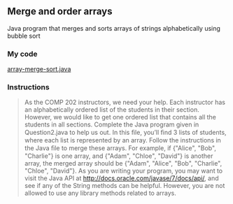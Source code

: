 ## Merge and order arrays
Java program that merges and sorts arrays of strings alphabetically using bubble sort

### My code
[array-merge-sort.java](/java/array-merge-sort/array-merge-sort.java)

### Instructions
> As the COMP 202 instructors, we need your help. Each instructor has an alphabetically ordered list
of the students in their section. However, we would like to get one ordered list that contains all the
students in all sections. Complete the Java program given in Question2.java to help us out. In this
ﬁle, you’ll ﬁnd 3 lists of students, where each list is represented by an array. Follow the instructions
in the Java ﬁle to merge these arrays. For example, if {"Alice", "Bob", "Charlie"} is one array,
and {"Adam", "Chloe", "David"} is another array, the merged array should be {"Adam", "Alice",
"Bob", "Charlie", "Chloe", "David"}. As you are writing your program, you may want to visit the
Java API at http://docs.oracle.com/javase/7/docs/api/, and see if any of the String methods can
be helpful. However, you are not allowed to use any library methods related to arrays.
